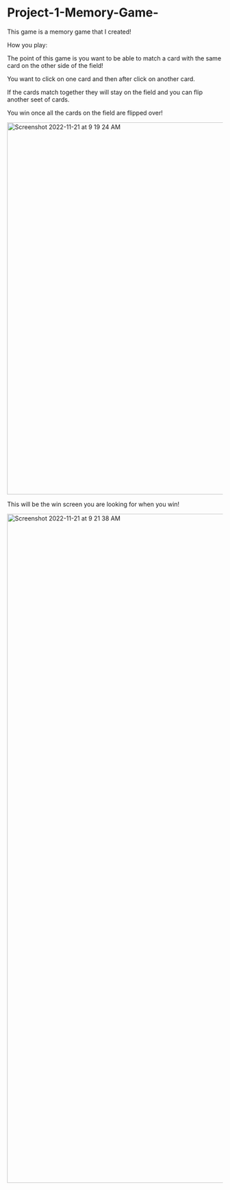 # Project-1-Memory-Game-


This game is a memory game that I created!

How you play: 

The point of this game is you want to be able to match a card with the same card on the other side of the field!

You want to click on one card and then after click on another card. 

If the cards match together they will stay on the field and you can flip another seet of cards. 

You win once all the cards on the field are flipped over!

<img width="867" alt="Screenshot 2022-11-21 at 9 19 24 AM" src="https://user-images.githubusercontent.com/105845188/203119891-6e8c75e8-74ee-43ad-8c47-6498bb0c2220.png">

This will be the win screen you are looking for when you win! 



<img width="1559" alt="Screenshot 2022-11-21 at 9 21 38 AM" src="https://user-images.githubusercontent.com/105845188/203120171-0365e6d1-10f5-409f-b194-5befbb940d7f.png">



